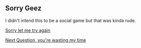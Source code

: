 <!-- Gee Alright -->

## Sorry Geez
I didn't intend this to be a social game but that was kinda rude.

[Sorry let me try again](A1.md)

[Next Question, you're wasting my time](A4.md)

<!-- You must not be having a great day -->